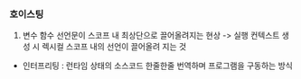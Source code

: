### 호이스팅
1. 변수 함수 선언문이 스코프 내 최상단으로 끌어올려지는 현상
    -> 실행 컨텍스트 생성 시 렉시컬 스코프 내의 선언이 끌어올려 지는 것

- 인터프리팅 : 런타임 상태의 소스코드 한줄한줄 번역하며 프로그램을 구동하는 방식